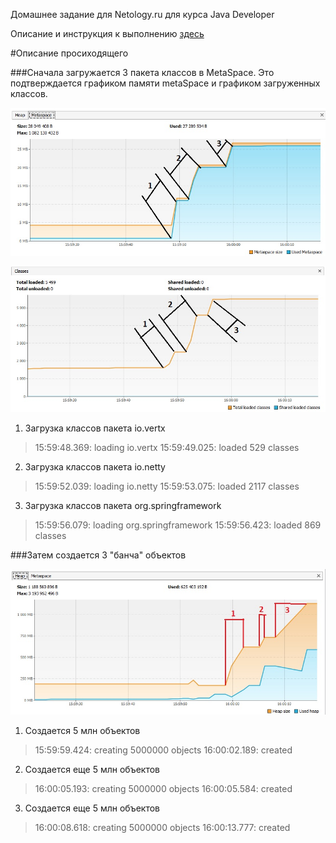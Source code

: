 Домашнее задание для Netology.ru для курса Java Developer   

Описание и инструкция к выполнению [здесь](https://github.com/netology-code/jd-homeworks/tree/master/jvm/README.md)

#Описание просиходящего

###Сначала загружается 3 пакета классов в MetaSpace. Это подтверждается графиком памяти metaSpace и графиком загруженных классов.

![metaSpace](metaSpace.jpg)

![classes](classes.jpg)

1. Загрузка классов пакета io.vertx
>15:59:48.369: loading io.vertx
>15:59:49.025: loaded 529 classes 

2. Загрузка классов пакета io.netty
>15:59:52.039: loading io.netty
>15:59:53.075: loaded 2117 classes

3. Загрузка классов пакета org.springframework
>15:59:56.079: loading org.springframework
>15:59:56.423: loaded 869 classes

###Затем создается 3 "банча" объектов

![heap](heap.jpg)

1. Создается 5 млн объектов
>15:59:59.424: creating 5000000 objects
>16:00:02.189: created

2. Создается еще 5 млн объектов
>16:00:05.193: creating 5000000 objects
>16:00:05.584: created


3. Создается еще 5 млн объектов
>16:00:08.618: creating 5000000 objects
>16:00:13.777: created
